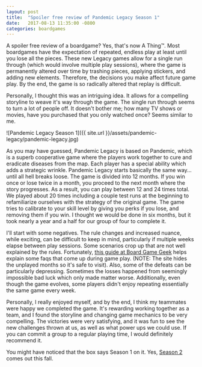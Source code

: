 ```yaml
---
layout: post
title:  "Spoiler free review of Pandemic Legacy Season 1"
date:   2017-08-13 11:35:00 -0800
categories: boardgames
---
```


A spoiler free review of a boardgame? Yes, that's now A Thing™. Most boardgames have the expectation of repeated, endless play at least until you lose all the pieces. These new Legacy games allow for a single run through (which would involve multiple play sessions), where the game is permanently altered over time by trashing pieces, applying stickers, and adding new elements. Therefore, the  decisions you make affect future game play. By the end, the game is so radically altered that replay is difficult. 

Personally, I thought this was an intriguing idea. It allows for a compelling storyline to weave it's way through the game. The single run through seems to turn a lot of people off. It doesn't bother me; how many TV shows or movies, have you purchased that you only watched once? Seems similar to me.

![Pandemic Legacy Season 1]({{ site.url }}/assets/pandemic-legacy/pandemic-legacy.jpg)

As you may have guessed, Pandemic Legacy is based on Pandemic, which is a superb cooperative game where the players work together to cure and eradicate diseases from the map. Each player has a special ability which adds a strategic wrinkle. Pandemic Legacy starts basically the same way... until all hell breaks loose. The game is divided into 12 months. If you win once or lose twice in a month, you proceed to the next month where the story progresses. As a result, you can play between 12 and 24 times total. We played about 20 times including a couple test runs at the beginning to refamiliarize ourselves with the strategy of the original game. The game tries to calibrate to your skill level by giving you perks if you lose, and removing them if you win. I thought we would be done in six months, but it took nearly a year and a half for our group of four to complete it.

I'll start with some negatives. The rule changes and increased nuance, while exciting, can be difficult to keep in mind, particularly if multiple weeks elapse between play sessions. Some scenarios crop up that are not well explained by the rules. Fortunately, [this guide at Board Game Geek](https://boardgamegeek.com/thread/1470601/compiled-faq-spoilers-hidden-each-month-hidden-sep) helps explain some faqs that come up during game play. (NOTE: The site hides the unplayed months so it's safe to visit). Also, some of the defeats can be particularly depressing. Sometimes the losses happened from seemingly impossible bad luck which only made matter worse. Additionally, even though the game evolves, some players didn't enjoy repeating essentially the same game every week.

Personally, I really enjoyed myself, and by the end, I think my teammates were happy we completed the game. It's rewarding working together as a team, and I found the storyline and changing game mechanics to be very compelling. The victories were very satisfying, and it was fun to see the new challenges thrown at us, as well as what power ups we could use. If you can commit a group to a regular playing time, I would definitely recommend it.

You might have noticed that the box says Season 1 on it. Yes, [Season 2](https://www.zmangames.com/en/news/2017/6/22/announcing-pandemic-legacy-season-2/) comes out this fall.